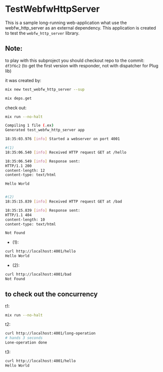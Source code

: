 # TestWebfwHttpServer

This is a sample long-running web-application what use the webfw_http_server
as an external dependency.
This application is created to test the `webfw_http_server` library.

## Note:
to play with this subproject you should checkout repo to the commit: `df3f6c2`
(to get the first version with responder, not with dispatcher for Plug lib)


it was created by:
```sh
mix new test_webfw_http_server --sup
```

```sh
mix deps.get
```



check out:
```sh
mix run --no-halt

Compiling 1 file (.ex)
Generated test_webfw_http_server app

18:35:03.976 [info] Started a webserver on port 4001

#(1)
18:35:06.540 [info] Received HTTP request GET at /hello

18:35:06.549 [info] Response sent:
HTTP/1.1 200
content-length: 12
content-type: text/html

Hello World


#(2)
18:35:15.839 [info] Received HTTP request GET at /bad

18:35:15.839 [info] Response sent:
HTTP/1.1 404
content-length: 10
content-type: text/html

Not Found
```


- (1):
```sh
curl http://localhost:4001/hello
Hello World
```

- (2):
```sh
curl http://localhost:4001/bad
Not Found
```


## to check out the concurrency

t1:
```sh
mix run --no-halt
```

t2:
```sh
curl http://localhost:4001/long-operation
# hands 3 seconds
Lone-operation done
```

t3:
```sh
curl http://localhost:4001/hello
Hello World
```

